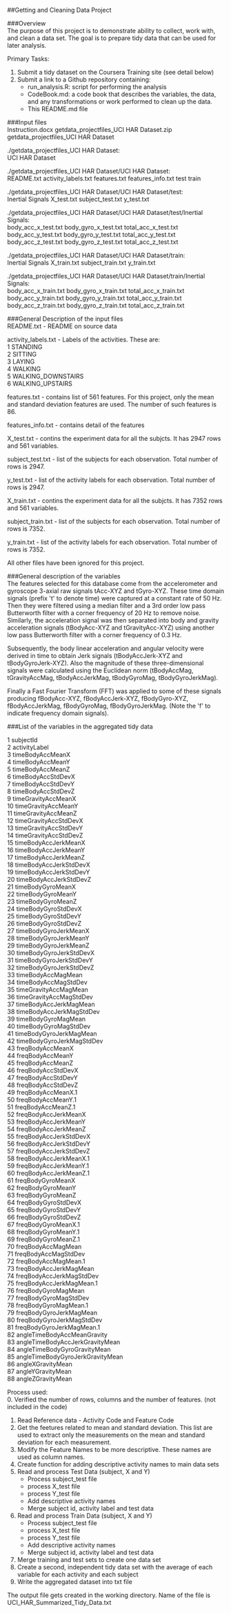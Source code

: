 ##Getting and Cleaning Data Project  
  
###Overview  
The purpose of this project is to demonstrate ability to collect, work with, and clean a data set. The goal is to prepare tidy data that can be used for later analysis.   
  
Primary Tasks:    
1. Submit a tidy dataset on the Coursera Training site (see detail below)  
2. Submit a link to a Github repository containing:  
	- run_analysis.R: script for performing the analysis  
	- CodeBook.md: a code book that describes the variables, the data, and any transformations or work performed to clean up the data.  
	- This README.md file    
  
###Input files  
Instruction.docx                      getdata_projectfiles_UCI HAR Dataset.zip  
getdata_projectfiles_UCI HAR Dataset  
  
./getdata_projectfiles_UCI HAR Dataset:  
UCI HAR Dataset  
  
./getdata_projectfiles_UCI HAR Dataset/UCI HAR Dataset:  
README.txt  activity_labels.txt  features.txt  features_info.txt  test  train  
  
./getdata_projectfiles_UCI HAR Dataset/UCI HAR Dataset/test:  
Inertial Signals  X_test.txt  subject_test.txt  y_test.txt  
  
./getdata_projectfiles_UCI HAR Dataset/UCI HAR Dataset/test/Inertial Signals:  
body_acc_x_test.txt  body_gyro_x_test.txt  total_acc_x_test.txt  
body_acc_y_test.txt  body_gyro_y_test.txt  total_acc_y_test.txt  
body_acc_z_test.txt  body_gyro_z_test.txt  total_acc_z_test.txt  
  
./getdata_projectfiles_UCI HAR Dataset/UCI HAR Dataset/train:  
Inertial Signals  X_train.txt  subject_train.txt  y_train.txt  
  
./getdata_projectfiles_UCI HAR Dataset/UCI HAR Dataset/train/Inertial Signals:  
body_acc_x_train.txt  body_gyro_x_train.txt  total_acc_x_train.txt  
body_acc_y_train.txt  body_gyro_y_train.txt  total_acc_y_train.txt  
body_acc_z_train.txt  body_gyro_z_train.txt  total_acc_z_train.txt  
  
###General Description of the input files  
README.txt - README on source data     
  
activity_labels.txt - Labels of the activities. These are:    
1                      STANDING  
2                       SITTING  
3                        LAYING  
4                       WALKING  
5            WALKING_DOWNSTAIRS  
6              WALKING_UPSTAIRS  
  
  
features.txt - contains list of 561 features. For this project, only the mean and standard deviation features are used. The number of such features is 86.     
  
features_info.txt - contains detail of the features  
  
X_test.txt - contins the experiment data for all the subjcts. It has 2947 rows and 561 variables.    
  
subject_test.txt - list of the subjects for each observation. Total number of rows is 2947.    
  
y_test.txt - list of the activity labels for each observation. Total number of rows is 2947.    
  
X_train.txt - contins the experiment data for all the subjcts. It has 7352 rows and 561 variables.    
  
subject_train.txt - list of the subjects for each observation. Total number of rows is 7352.    
  
y_train.txt - list of the activity labels for each observation. Total number of rows is 7352.    
  
All other files have been ignored for this project.  
  
###General description of the variables  
The features selected for this database come from the accelerometer and gyroscope 3-axial raw signals tAcc-XYZ and tGyro-XYZ. These time domain signals (prefix 't' to denote time) were captured at a constant rate of 50 Hz. Then they were filtered using a median filter and a 3rd order low pass Butterworth filter with a corner frequency of 20 Hz to remove noise. Similarly, the acceleration signal was then separated into body and gravity acceleration signals (tBodyAcc-XYZ and tGravityAcc-XYZ) using another low pass Butterworth filter with a corner frequency of 0.3 Hz.   
  
Subsequently, the body linear acceleration and angular velocity were derived in time to obtain Jerk signals (tBodyAccJerk-XYZ and tBodyGyroJerk-XYZ). Also the magnitude of these three-dimensional signals were calculated using the Euclidean norm (tBodyAccMag, tGravityAccMag, tBodyAccJerkMag, tBodyGyroMag, tBodyGyroJerkMag).   
  
Finally a Fast Fourier Transform (FFT) was applied to some of these signals producing fBodyAcc-XYZ, fBodyAccJerk-XYZ, fBodyGyro-XYZ, fBodyAccJerkMag, fBodyGyroMag, fBodyGyroJerkMag. (Note the 'f' to indicate frequency domain signals).  
  
  
###List of the variables in the aggregated tidy data  
  
1                         subjectId  
2                     activityLabel  
3                  timeBodyAccMeanX  
4                  timeBodyAccMeanY  
5                  timeBodyAccMeanZ  
6                timeBodyAccStdDevX  
7                timeBodyAccStdDevY  
8                timeBodyAccStdDevZ  
9               timeGravityAccMeanX  
10              timeGravityAccMeanY  
11              timeGravityAccMeanZ  
12            timeGravityAccStdDevX  
13            timeGravityAccStdDevY  
14            timeGravityAccStdDevZ  
15             timeBodyAccJerkMeanX  
16             timeBodyAccJerkMeanY  
17             timeBodyAccJerkMeanZ  
18           timeBodyAccJerkStdDevX  
19           timeBodyAccJerkStdDevY  
20           timeBodyAccJerkStdDevZ  
21                timeBodyGyroMeanX  
22                timeBodyGyroMeanY  
23                timeBodyGyroMeanZ  
24              timeBodyGyroStdDevX  
25              timeBodyGyroStdDevY  
26              timeBodyGyroStdDevZ  
27            timeBodyGyroJerkMeanX  
28            timeBodyGyroJerkMeanY  
29            timeBodyGyroJerkMeanZ  
30          timeBodyGyroJerkStdDevX  
31          timeBodyGyroJerkStdDevY  
32          timeBodyGyroJerkStdDevZ  
33               timeBodyAccMagMean  
34             timeBodyAccMagStdDev  
35            timeGravityAccMagMean  
36          timeGravityAccMagStdDev  
37           timeBodyAccJerkMagMean  
38         timeBodyAccJerkMagStdDev  
39              timeBodyGyroMagMean  
40            timeBodyGyroMagStdDev  
41          timeBodyGyroJerkMagMean  
42        timeBodyGyroJerkMagStdDev  
43                 freqBodyAccMeanX  
44                 freqBodyAccMeanY  
45                 freqBodyAccMeanZ  
46               freqBodyAccStdDevX  
47               freqBodyAccStdDevY  
48               freqBodyAccStdDevZ  
49               freqBodyAccMeanX.1  
50               freqBodyAccMeanY.1  
51               freqBodyAccMeanZ.1  
52             freqBodyAccJerkMeanX  
53             freqBodyAccJerkMeanY  
54             freqBodyAccJerkMeanZ  
55           freqBodyAccJerkStdDevX  
56           freqBodyAccJerkStdDevY  
57           freqBodyAccJerkStdDevZ  
58           freqBodyAccJerkMeanX.1  
59           freqBodyAccJerkMeanY.1  
60           freqBodyAccJerkMeanZ.1  
61                freqBodyGyroMeanX  
62                freqBodyGyroMeanY  
63                freqBodyGyroMeanZ  
64              freqBodyGyroStdDevX  
65              freqBodyGyroStdDevY  
66              freqBodyGyroStdDevZ  
67              freqBodyGyroMeanX.1  
68              freqBodyGyroMeanY.1  
69              freqBodyGyroMeanZ.1  
70               freqBodyAccMagMean  
71             freqBodyAccMagStdDev  
72             freqBodyAccMagMean.1  
73           freqBodyAccJerkMagMean  
74         freqBodyAccJerkMagStdDev  
75         freqBodyAccJerkMagMean.1  
76              freqBodyGyroMagMean  
77            freqBodyGyroMagStdDev  
78            freqBodyGyroMagMean.1  
79          freqBodyGyroJerkMagMean  
80        freqBodyGyroJerkMagStdDev  
81        freqBodyGyroJerkMagMean.1  
82      angleTimeBodyAccMeanGravity  
83  angleTimeBodyAccJerkGravityMean  
84     angleTimeBodyGyroGravityMean  
85 angleTimeBodyGyroJerkGravityMean  
86                angleXGravityMean  
87                angleYGravityMean  
88                angleZGravityMean  
  
  
  
Process used:    
0.	Verified the number of rows, columns and the number of features. (not included in the code)  
1. 	Read Reference data - Activity Code and Feature Code  
2.	Get the feetures related to mean and standard deviation. This list are used to extract only the measurements on the mean and standard deviation for each measurement.  
3.	Modify the Feature Names to be more descriptive. These names are used as column names.  
4.	Create function for adding descriptive activity names to main data sets  
5.	Read and process Test Data (subject, X and Y)  
	- Process subject_test file  
	- process X_test file  
	- process Y_test file  
	- Add descriptive activity names  
	- Merge subject id, activity label and test data  
6.	Read and process Train Data (subject, X and Y)  
	- Process subject_test file  
	- process X_test file  
	- process Y_test file  
	- Add descriptive activity names  
	- Merge subject id, activity label and test data  
7.	Merge training and test sets to create one data set  
8.	Create a second, independent tidy data set with the average of each variable for each activity and each subject  
9.	Write the aggregated dataset into txt file  
  
The output file gets created in the working directory. Name of the file is UCI_HAR_Summarized_Tidy_Data.txt  
